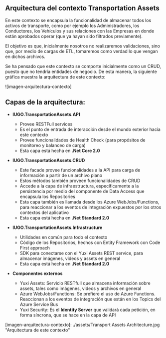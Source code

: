 ## Arquitectura del contexto Transportation Assets

En este contexto se encapsula la funcionalidad de almacenar todos los activos de transporte, como por ejemplo los Administradores, los Conductores, los Vehículos y sus relaciones con las Empresas en donde están aprobados operar (que ya hayan sido filtrados previamente).

El objetivo es que, inicialmente nosotros no realizaremos validaciones, sino que, por medio de cargas de ETL, tomaremos como verdad lo que vengan en dichos archivos.

Se ha pensado que este contexto se comporte inicialmente como un CRUD, puesto que no tendría entidades de negocio. De esta manera, la siguiente gráfica muestra la arquitectura de este contexto:

![imagen-arquitectura-contexto]


## Capas de la arquitectura:
* **IUGO.TransportationAssets.API**
  * Provee RESTFull services
  * Es el punto de entrada de interacción desde el mundo exterior hacia este contexto
  * Provee funcionalidades de Health Check (para propósitos de monitoreo y balanceo de carga)
  * Esta capa está hecha en **.Net Core 2.0**
* **IUGO.TransportationAssets.CRUD**
  * Este facade provee funcionalidades a la API para carga de información a partir de un archivo plano
  * Estos métodos también proveen funcionalidades de CRUD
  * Accede a la capa de infraestructura, específicamente a la persistencia por medio del componente de Data Access que encapsula los Repositories
  * Esta capa también es llamada desde los Azure WebJobs/Functions, para reaccionar a los eventos de integración expuestos por los otros contextos del aplicativo
  * Esta capa está hecha en **.Net Standard 2.0**
* **IUGO.TransportationAssets.Infrastructure**
  * Utilidades en común para todo el contexto
  * Código de los Repositorios, hechos con Entity Framework con Code First approach
  * SDK para conectarse con el Yuxi Assets REST service, para almacenar imágenes, videos y assets en general
  * Esta capa está hecha en **.Net Standard 2.0**
  
  
* **Componentes externos**
  * Yuxi Assets: Servicio RESTfull que almacena información sobre assets, tales como imágenes, videos y archivos en general
  * Azure WebJobs/Functions: Se prefiere el uso de Azure Functions. Reaccionan a los eventos de integración que están en los Topics del Azure Service Bus
  * Yuxi Security: Es el **Identity Server** que validará cada petición, en forma síncrona, que se hace en la capa de API

[imagen-arquitectura-contexto]: ./assets/Transport Assets Architecture.jpg "Arquitectura de este contexto"